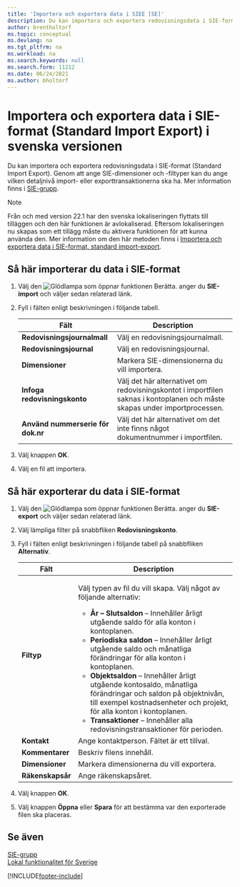 ```yaml
---
title: 'Importera och exportera data i SIEE [SE]'
description: Du kan importera och exportera redovisningsdata i SIE-format (Standard Import Export) som förklaras i detta ämne.
author: brentholtorf
ms.topic: conceptual
ms.devlang: na
ms.tgt_pltfrm: na
ms.workload: na
ms.search.keywords: null
ms.search.form: 11212
ms.date: 06/24/2021
ms.author: bholtorf
---
```


# <a name="import-and-export-data-in-standard-import-export-format-in-the-swedish-version"></a>Importera och exportera data i SIE-format (Standard Import Export) i svenska versionen

Du kan importera och exportera redovisningsdata i SIE-format (Standard Import Export). Genom att ange SIE-dimensioner och -filtyper kan du ange vilken detaljnivå import- eller exporttransaktionerna ska ha. Mer information finns i [SIE-grupp](https://go.microsoft.com/fwlink/?LinkID=164870&clcid=0x41d).  

> [!NOTE]
> Från och med version 22.1 har den svenska lokaliseringen flyttats till tilläggen och den här funktionen är avlokaliserad. Eftersom lokaliseringen nu skapas som ett tillägg måste du aktivera funktionen för att kunna använda den. Mer information om den här metoden finns i [Importera och exportera data i SIE-format, standard import-export](how-to-use-sie-audit-files-export.md).

## <a name="to-import-data-in-sie-format"></a>Så här importerar du data i SIE-format

1.  Välj den ![Glödlampa som öppnar funktionen Berätta.](../../media/ui-search/search_small.png "Berätta vad du vill göra") anger du **SIE-import** och väljer sedan relaterad länk.  
2.  Fyll i fälten enligt beskrivningen i följande tabell.  

    |Fält|Description|  
    |---------------------------------|---------------------------------------|  
    |**Redovisningsjournalmall**|Välj en redovisningsjournalmall.|  
    |**Redovisningsjournal**|Välj en redovisningsjournal.|  
    |**Dimensioner**|Markera SIE-dimensionerna du vill importera.|  
    |**Infoga redovisningskonto**|Välj det här alternativet om redovisningskontot i importfilen saknas i kontoplanen och måste skapas under importprocessen.|  
    |**Använd nummerserie för dok.nr**|Välj det här alternativet om det inte finns något dokumentnummer i importfilen.|  

3. Välj knappen **OK**.
4. Välj en fil att importera.  

## <a name="to-export-data-in-sie-format"></a>Så här exporterar du data i SIE-format

1.  Välj den ![Glödlampa som öppnar funktionen Berätta.](../../media/ui-search/search_small.png "Berätta vad du vill göra") anger du **SIE-export** och väljer sedan relaterad länk.  
2.  Välj lämpliga filter på snabbfliken **Redovisningskonto**.  
3.  Fyll i fälten enligt beskrivningen i följande tabell på snabbfliken **Alternativ**.  

    |Fält|Description|  
    |---------------------------------|---------------------------------------|  
    |**Filtyp**|<p>Välj typen av fil du vill skapa. Välj något av följande alternativ:</p><ul><li>**År – Slutsaldon** – Innehåller årligt utgående saldo för alla konton i kontoplanen.</li><li>**Periodiska saldon** – Innehåller årligt utgående saldo och månatliga förändringar för alla konton i kontoplanen.</li><li>**Objektsaldon** – Innehåller årligt utgående kontosaldo, månatliga förändringar och saldon på objektnivån, till exempel kostnadsenheter och projekt, för alla konton i kontoplanen.</li><li>**Transaktioner** – Innehåller alla redovisningstransaktioner för perioden.</li></ul>|  
    |**Kontakt**|Ange kontaktperson. Fältet är ett tillval.|  
    |**Kommentarer**|Beskriv filens innehåll.|  
    |**Dimensioner**|Markera dimensionerna du vill exportera.|  
    |**Räkenskapsår**|Ange räkenskapsåret.|

4. Välj knappen **OK**.
5. Välj knappen **Öppna** eller **Spara** för att bestämma var den exporterade filen ska placeras.

## <a name="see-also"></a>Se även
 [SIE-grupp](https://go.microsoft.com/fwlink/?LinkID=164870&clcid=0x41d)   
 [Lokal funktionalitet för Sverige](sweden-local-functionality.md)


[!INCLUDE[footer-include](../../includes/footer-banner.md)]
